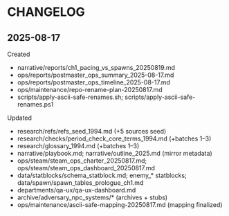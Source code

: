 # CHANGELOG

## 2025-08-17
Created
- narrative/reports/ch1_pacing_vs_spawns_20250819.md
- ops/reports/postmaster_ops_summary_2025-08-17.md
- ops/reports/postmaster_ops_timeline_2025-08-17.md
- ops/maintenance/repo-rename-plan-20250817.md
- scripts/apply-ascii-safe-renames.sh; scripts/apply-ascii-safe-renames.ps1

Updated
- research/refs/refs_seed_1994.md (+5 sources seed)
- research/checks/period_check_core_terms_1994.md (+batches 1–3)
- research/glossary_1994.md (+batches 1–3)
- narrative/playbook.md; narrative/outline_2025.md (mirror metadata)
- ops/steam/steam_ops_charter_20250817.md; ops/steam/steam_ops_dashboard_20250817.md
- data/statblocks/schema_statblock.md; enemy_* statblocks; data/spawn/spawn_tables_prologue_ch1.md
- departments/qa-ux/qa-ux-dashboard.md
- archive/adversary_npc_systems/* (archives + stubs)
- ops/maintenance/ascii-safe-mapping-20250817.md (mapping finalized)
